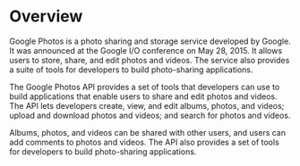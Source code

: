 # Overview

Google Photos is a photo sharing and storage service developed by Google. It was announced at the Google I/O conference on May 28, 2015. It allows users to store, share, and edit photos and videos. The service also provides a suite of tools for developers to build photo-sharing applications.

The Google Photos API provides a set of tools that developers can use to build applications that enable users to share and edit photos and videos. The API lets developers create, view, and edit albums, photos, and videos; upload and download photos and videos; and search for photos and videos.

Albums, photos, and videos can be shared with other users, and users can add comments to photos and videos. The API also provides a set of tools for developers to build photo-sharing applications.
